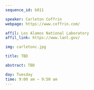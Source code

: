 ```yaml
---
sequence_id: b011

speaker: Carleton Coffrin
webpage: https://www.coffrin.com/

affil: Los Alamos National Laboratory
affil_link: https://www.lanl.gov/

img: carletonc.jpg

title: TBD

abstract: TBD

day: Tuesday
time: 9:00 am ~ 9:50 am
---
```

